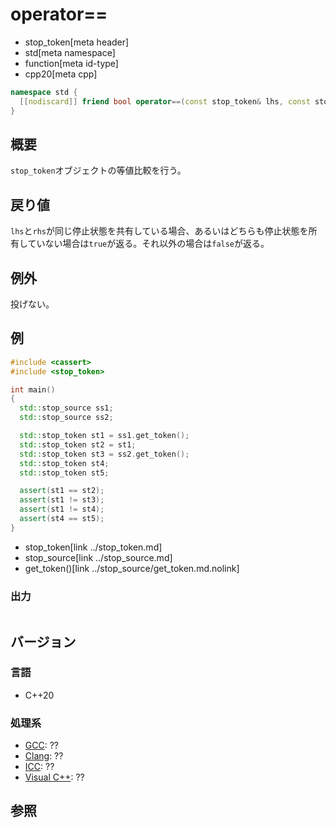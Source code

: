 # operator==
* stop_token[meta header]
* std[meta namespace]
* function[meta id-type]
* cpp20[meta cpp]

```cpp
namespace std {
  [[nodiscard]] friend bool operator==(const stop_token& lhs, const stop_token& rhs) noexcept;
}
```

## 概要
`stop_token`オブジェクトの等値比較を行う。

## 戻り値
`lhs`と`rhs`が同じ停止状態を共有している場合、あるいはどちらも停止状態を所有していない場合は`true`が返る。それ以外の場合は`false`が返る。

## 例外
投げない。

## 例
```cpp example
#include <cassert>
#include <stop_token>

int main()
{
  std::stop_source ss1;
  std::stop_source ss2;

  std::stop_token st1 = ss1.get_token();
  std::stop_token st2 = st1;
  std::stop_token st3 = ss2.get_token();
  std::stop_token st4;
  std::stop_token st5;

  assert(st1 == st2);
  assert(st1 != st3);
  assert(st1 != st4);
  assert(st4 == st5);
}
```
* stop_token[link ../stop_token.md]
* stop_source[link ../stop_source.md]
* get_token()[link ../stop_source/get_token.md.nolink]

### 出力
```
```

## バージョン
### 言語
- C++20

### 処理系
- [GCC](/implementation.md#gcc): ??
- [Clang](/implementation.md#clang): ??
- [ICC](/implementation.md#icc): ??
- [Visual C++](/implementation.md#visual_cpp): ??


## 参照

